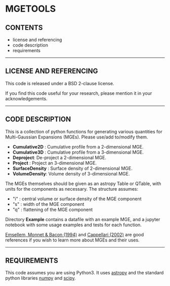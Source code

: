 MGETOOLS
========


CONTENTS
--------

* license and referencing
* code description
* requirements


-------------------------------------------------------------------------------


LICENSE AND REFERENCING
-----------------------

This code is released under a BSD 2-clause license.

If you find this code useful for your research, please mention it in your acknowledgements.


-------------------------------------------------------------------------------


CODE DESCRIPTION
----------------

This is a collection of python functions for generating various quantities for Multi-Gaussian Expansions (MGEs). Please use/add to/modify them.

* **Cumulative2D** : Cumulative profile from a 2-dimensional MGE.
* **Cumulative3D** : Cumulative profile from a 3-dimensional MGE.
* **Deproject**: De-project a 2-dimensional MGE.
* **Project** : Project an 3-dimensional MGE.
* **SurfaceDensity** : Surface density of 2-dimensional MGE.
* **VolumeDensity**: Volume density of 3-dimensional MGE.

The MGEs themselves should be given as an astropy Table or QTable, with units for the components as necessary. The structure assumes:

* "i" : central volume or surface density of the MGE component
* "s" : width of the MGE component
* "q" : flattening of the MGE component

Directory **Example** contains a datafile with an example MGE, and a jupyter notebook with some usage examples and tests for each function.

[Emsellem, Monnet & Bacon (1994)](https://ui.adsabs.harvard.edu/#abs/1994A&A...285..723E/) and [Cappellari (2002)](https://ui.adsabs.harvard.edu/#abs/2002MNRAS.333..400C/) are good references if you wish to learn more about MGEs and their uses.


-------------------------------------------------------------------------------


REQUIREMENTS
------------

This code assumes you are using Python3. It uses [astropy](https://github.com/astropy/astropy) and the standard python libraries [numpy](http://www.numpy.org/) and [scipy](https://www.scipy.org/).
